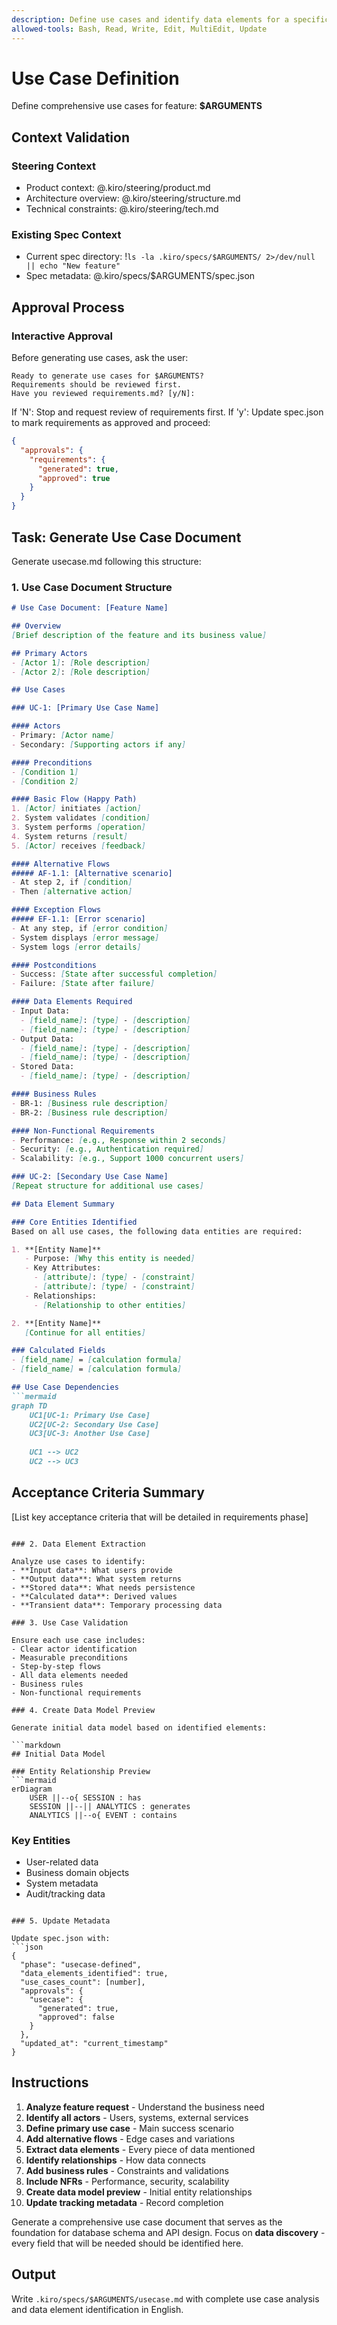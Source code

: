 ```yaml
---
description: Define use cases and identify data elements for a specification
allowed-tools: Bash, Read, Write, Edit, MultiEdit, Update
---
```


# Use Case Definition

Define comprehensive use cases for feature: **$ARGUMENTS**

## Context Validation

### Steering Context

- Product context: @.kiro/steering/product.md
- Architecture overview: @.kiro/steering/structure.md
- Technical constraints: @.kiro/steering/tech.md

### Existing Spec Context

- Current spec directory: !`ls -la .kiro/specs/$ARGUMENTS/ 2>/dev/null || echo "New feature"`
- Spec metadata: @.kiro/specs/$ARGUMENTS/spec.json

## Approval Process

### Interactive Approval
Before generating use cases, ask the user:
```
Ready to generate use cases for $ARGUMENTS?
Requirements should be reviewed first.
Have you reviewed requirements.md? [y/N]: 
```

If 'N': Stop and request review of requirements first.
If 'y': Update spec.json to mark requirements as approved and proceed:
```json
{
  "approvals": {
    "requirements": {
      "generated": true,
      "approved": true
    }
  }
}
```

## Task: Generate Use Case Document

Generate usecase.md following this structure:

### 1. Use Case Document Structure

```markdown
# Use Case Document: [Feature Name]

## Overview
[Brief description of the feature and its business value]

## Primary Actors
- [Actor 1]: [Role description]
- [Actor 2]: [Role description]

## Use Cases

### UC-1: [Primary Use Case Name]

#### Actors
- Primary: [Actor name]
- Secondary: [Supporting actors if any]

#### Preconditions
- [Condition 1]
- [Condition 2]

#### Basic Flow (Happy Path)
1. [Actor] initiates [action]
2. System validates [condition]
3. System performs [operation]
4. System returns [result]
5. [Actor] receives [feedback]

#### Alternative Flows
##### AF-1.1: [Alternative scenario]
- At step 2, if [condition]
- Then [alternative action]

#### Exception Flows
##### EF-1.1: [Error scenario]
- At any step, if [error condition]
- System displays [error message]
- System logs [error details]

#### Postconditions
- Success: [State after successful completion]
- Failure: [State after failure]

#### Data Elements Required
- Input Data:
  - [field_name]: [type] - [description]
  - [field_name]: [type] - [description]
- Output Data:
  - [field_name]: [type] - [description]
  - [field_name]: [type] - [description]
- Stored Data:
  - [field_name]: [type] - [description]

#### Business Rules
- BR-1: [Business rule description]
- BR-2: [Business rule description]

#### Non-Functional Requirements
- Performance: [e.g., Response within 2 seconds]
- Security: [e.g., Authentication required]
- Scalability: [e.g., Support 1000 concurrent users]

### UC-2: [Secondary Use Case Name]
[Repeat structure for additional use cases]

## Data Element Summary

### Core Entities Identified
Based on all use cases, the following data entities are required:

1. **[Entity Name]**
   - Purpose: [Why this entity is needed]
   - Key Attributes:
     - [attribute]: [type] - [constraint]
     - [attribute]: [type] - [constraint]
   - Relationships:
     - [Relationship to other entities]

2. **[Entity Name]**
   [Continue for all entities]

### Calculated Fields
- [field_name] = [calculation formula]
- [field_name] = [calculation formula]

## Use Case Dependencies
```mermaid
graph TD
    UC1[UC-1: Primary Use Case]
    UC2[UC-2: Secondary Use Case]
    UC3[UC-3: Another Use Case]
    
    UC1 --> UC2
    UC2 --> UC3
```

## Acceptance Criteria Summary
[List key acceptance criteria that will be detailed in requirements phase]
```

### 2. Data Element Extraction

Analyze use cases to identify:
- **Input data**: What users provide
- **Output data**: What system returns
- **Stored data**: What needs persistence
- **Calculated data**: Derived values
- **Transient data**: Temporary processing data

### 3. Use Case Validation

Ensure each use case includes:
- Clear actor identification
- Measurable preconditions
- Step-by-step flows
- All data elements needed
- Business rules
- Non-functional requirements

### 4. Create Data Model Preview

Generate initial data model based on identified elements:

```markdown
## Initial Data Model

### Entity Relationship Preview
```mermaid
erDiagram
    USER ||--o{ SESSION : has
    SESSION ||--|| ANALYTICS : generates
    ANALYTICS ||--o{ EVENT : contains
```

### Key Entities
- User-related data
- Business domain objects
- System metadata
- Audit/tracking data
```

### 5. Update Metadata

Update spec.json with:
```json
{
  "phase": "usecase-defined",
  "data_elements_identified": true,
  "use_cases_count": [number],
  "approvals": {
    "usecase": {
      "generated": true,
      "approved": false
    }
  },
  "updated_at": "current_timestamp"
}
```

## Instructions

1. **Analyze feature request** - Understand the business need
2. **Identify all actors** - Users, systems, external services
3. **Define primary use case** - Main success scenario
4. **Add alternative flows** - Edge cases and variations
5. **Extract data elements** - Every piece of data mentioned
6. **Identify relationships** - How data connects
7. **Add business rules** - Constraints and validations
8. **Include NFRs** - Performance, security, scalability
9. **Create data model preview** - Initial entity relationships
10. **Update tracking metadata** - Record completion

Generate a comprehensive use case document that serves as the foundation for database schema and API design. Focus on **data discovery** - every field that will be needed should be identified here.

## Output

Write `.kiro/specs/$ARGUMENTS/usecase.md` with complete use case analysis and data element identification in English.